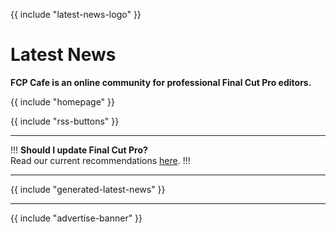 {{ include "latest-news-logo" }}

# Latest News

**FCP Cafe is an online community for professional Final Cut Pro editors.**

{{ include "homepage" }}

{{ include "rss-buttons" }}

---

!!!
**Should I update Final Cut Pro?**<br />
Read our current recommendations [here](/bugtracker/).
!!!

---

{{ include "generated-latest-news" }}

---

{{ include "advertise-banner" }}